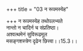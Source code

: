 +++
title = "03 न रूपमस्येह"

+++
न रूपमस्येह तथोपलभ्यते  
नान्तो न चादिर्न च संप्रतिष्ठा।  
अश्वत्थमेनं सुविरूढमूल  
मसङ्गशस्त्रेण दृढेन छित्त्वा।।15.3।।